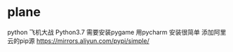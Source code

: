 # plane
python 飞机大战
Python3.7
需要安装pygame 用pycharm 安装很简单
添加阿里云的pip源
https://mirrors.aliyun.com/pypi/simple/
